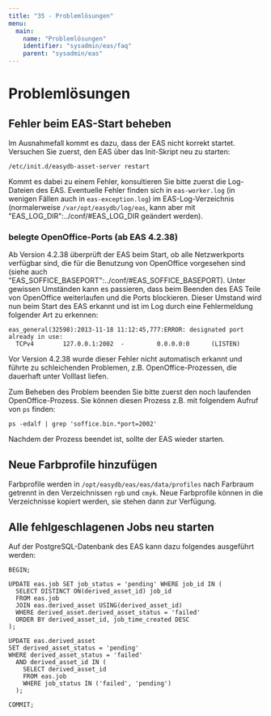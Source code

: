 ```yaml
---
title: "35 - Problemlösungen"
menu:
  main:
    name: "Problemlösungen"
    identifier: "sysadmin/eas/faq"
    parent: "sysadmin/eas"
---
```

#  Problemlösungen

##  Fehler beim EAS-Start beheben

Im Ausnahmefall kommt es dazu, dass der EAS nicht korrekt startet. Versuchen Sie zuerst, den EAS über das Init-Skript neu zu starten:

~~~
/etc/init.d/easydb-asset-server restart
~~~


Kommt es dabei zu einem Fehler, konsultieren Sie bitte zuerst die Log-Dateien des EAS. Eventuelle Fehler finden sich in `eas-worker.log` (in wenigen Fällen auch in `eas-exception.log`) im EAS-Log-Verzeichnis (normalerweise `/var/opt/easydb/log/eas`, kann aber mit "EAS_LOG_DIR":../conf/#EAS_LOG_DIR geändert werden).

### belegte OpenOffice-Ports (ab EAS 4.2.38)

Ab Version 4.2.38 überprüft der EAS beim Start, ob alle Netzwerkports verfügbar sind, die für die Benutzung von OpenOffice vorgesehen sind (siehe auch "EAS_SOFFICE_BASEPORT":../conf/#EAS_SOFFICE_BASEPORT). Unter gewissen Umständen kann es passieren, dass beim Beenden des EAS Teile von OpenOffice weiterlaufen und die Ports blockieren. Dieser Umstand wird nun beim Start des EAS erkannt und ist im Log durch eine Fehlermeldung folgender Art zu erkennen:

~~~
eas_general(32598):2013-11-18 11:12:45,777:ERROR: designated port already in use:
  TCPv4        127.0.0.1:2002  -         0.0.0.0:0      (LISTEN)
~~~

Vor Version 4.2.38 wurde dieser Fehler nicht automatisch erkannt und führte zu schleichenden Problemen, z.B. OpenOffice-Prozessen, die dauerhaft unter Volllast liefen.

Zum Beheben des Problem beenden Sie bitte zuerst den noch laufenden OpenOffice-Prozess. Sie können diesen Prozess z.B. mit folgendem Aufruf von `ps` finden:

~~~
ps -edalf | grep 'soffice.bin.*port=2002'
~~~

Nachdem der Prozess beendet ist, sollte der EAS wieder starten.

##  Neue Farbprofile hinzufügen

Farbprofile werden in `/opt/easydb/eas/eas/data/profiles` nach Farbraum getrennt in den Verzeichnissen `rgb` und `cmyk`. Neue Farbprofile können in die Verzeichnisse kopiert werden, sie stehen dann zur Verfügung.

##  Alle fehlgeschlagenen Jobs neu starten

Auf der PostgreSQL-Datenbank des EAS kann dazu folgendes ausgeführt werden:

~~~
BEGIN;

UPDATE eas.job SET job_status = 'pending' WHERE job_id IN (
  SELECT DISTINCT ON(derived_asset_id) job_id
  FROM eas.job
  JOIN eas.derived_asset USING(derived_asset_id)
  WHERE derived_asset.derived_asset_status = 'failed'
  ORDER BY derived_asset_id, job_time_created DESC
);

UPDATE eas.derived_asset
SET derived_asset_status = 'pending'
WHERE derived_asset_status = 'failed'
  AND derived_asset_id IN (
    SELECT derived_asset_id
    FROM eas.job
    WHERE job_status IN ('failed', 'pending')
  );

COMMIT;
~~~

